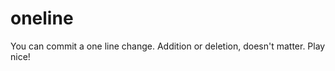oneline
=======

You can commit a one line change. Addition or deletion, doesn't matter. Play nice!
